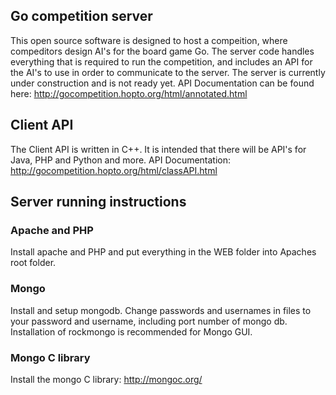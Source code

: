 ## Go competition server

This open source software is designed to host a compeition, where compeditors design AI's for the board game Go.  The server code handles everything that is required to run the competition, and includes an API for the AI's to use in order to communicate to the server.  The server is currently under construction and is not ready yet.  API Documentation can be found here: http://gocompetition.hopto.org/html/annotated.html

## Client API

The Client API is written in C++.  It is intended that there will be API's for Java, PHP and Python and more.  API Documentation: http://gocompetition.hopto.org/html/classAPI.html 

## Server running instructions
### Apache and PHP
Install apache and PHP and put everything in the WEB folder into Apaches root folder.
### Mongo 
Install and setup mongodb.  Change passwords and usernames in files to your password and username, including port number of mongo db.  Installation of rockmongo is recommended for Mongo GUI.
### Mongo C library
Install the mongo C library: http://mongoc.org/
